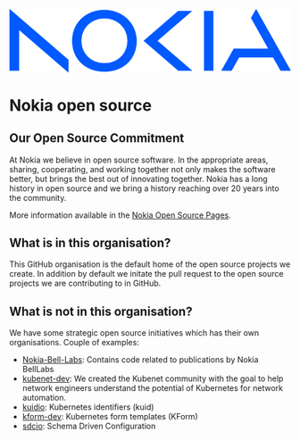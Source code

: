 
![Nokia logo](assets/Nokia-logo-RGB-Bright-blue_LR.png)

# Nokia open source

## Our Open Source Commitment

At Nokia we believe in open source software. In the appropriate areas, sharing, cooperating, and working together not
only makes the software better, but brings the best out of innovating together. Nokia has a long history in open source
and we bring a history reaching over 20 years into the community.

More information available in the [Nokia Open Source Pages](https://www.nokia.com/open-source/).

## What is in this organisation?

This GitHub organisation is the default home of the open source projects we create. In addition by default we initate
the pull request to the open source projects we are contributing to in GitHub.

## What is not in this organisation?

We have some strategic open source initiatives which has their own organisations. Couple of examples:

* [Nokia-Bell-Labs](https://github.com/Nokia-Bell-Labs): Contains code related to publications by Nokia BellLabs
* [kubenet-dev](https://github.com/kubenet-dev): We created the Kubenet community with the goal to help network
  engineers understand the potential of Kubernetes for network automation.
* [kuidio](https://github.com/kuidio): Kubernetes identifiers (kuid)
* [kform-dev](https://github.com/kform-dev): Kubernetes form templates (KForm)
* [sdcio](https://github.com/sdcio): Schema Driven Configuration
